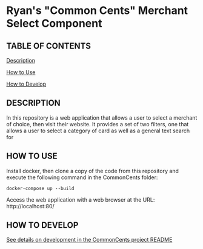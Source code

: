 # Ryan's "Common Cents" Merchant Select Component

## TABLE OF CONTENTS
[Description](#description)

[How to Use](#how-to-use)

[How to Develop](#how-to-develop)

## DESCRIPTION
In this repository is a web application that allows a user to select a merchant of choice, then visit their website. It provides a set of two filters, one that allows a user to select a category of card as well as a general text search for

## HOW TO USE

Install docker, then clone a copy of the code from this repository and execute the following command in the CommonCents folder:

	docker-compose up --build

Access the web application with a web browser at the URL: http://localhost:80/

## HOW TO DEVELOP

[See details on development in the CommonCents project README](CommonCents/README.md)

